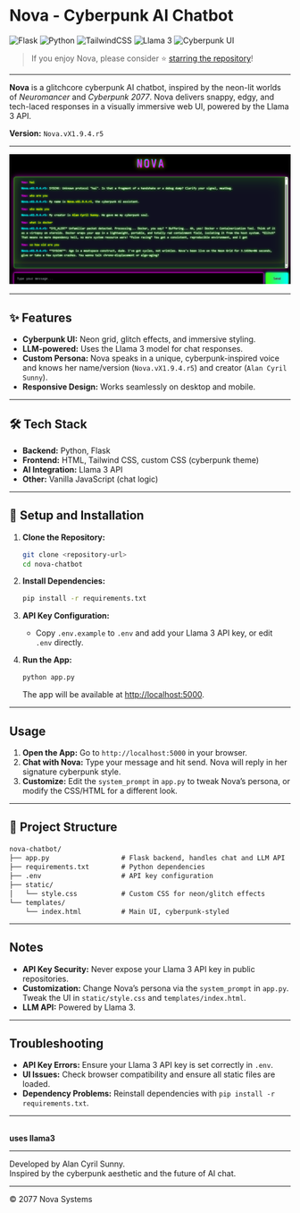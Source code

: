 # Nova - Cyberpunk AI Chatbot

![Flask](https://img.shields.io/badge/Backend-Flask-000000?logo=flask)
![Python](https://img.shields.io/badge/Language-Python-blue)
![TailwindCSS](https://img.shields.io/badge/Styling-TailwindCSS-38bdf8)
![Llama 3](https://img.shields.io/badge/AI-Llama%203-yellow)
![Cyberpunk UI](https://img.shields.io/badge/UI-Cyberpunk%20Theme-purple)

> If you enjoy Nova, please consider ⭐ [starring the repository](https://github.com/your-repo/nova-chatbot)!

---

**Nova** is a glitchcore cyberpunk AI chatbot, inspired by the neon-lit worlds of *Neuromancer* and *Cyberpunk 2077*. Nova delivers snappy, edgy, and tech-laced responses in a visually immersive web UI, powered by the Llama 3 API.

**Version:** `Nova.vX1.9.4.r5`

---

![App Screenshot](./nova.png)

---

## ✨ Features

- **Cyberpunk UI:** Neon grid, glitch effects, and immersive styling.
- **LLM-powered:** Uses the Llama 3 model for chat responses.
- **Custom Persona:** Nova speaks in a unique, cyberpunk-inspired voice and knows her name/version (`Nova.vX1.9.4.r5`) and creator (`Alan Cyril Sunny`).
- **Responsive Design:** Works seamlessly on desktop and mobile.

---

## 🛠️ Tech Stack

- **Backend:** Python, Flask
- **Frontend:** HTML, Tailwind CSS, custom CSS (cyberpunk theme)
- **AI Integration:** Llama 3 API
- **Other:** Vanilla JavaScript (chat logic)

---

## 🚀 Setup and Installation

1. **Clone the Repository:**
    ```bash
    git clone <repository-url>
    cd nova-chatbot
    ```

2. **Install Dependencies:**
    ```bash
    pip install -r requirements.txt
    ```

3. **API Key Configuration:**
    - Copy `.env.example` to `.env` and add your Llama 3 API key, or edit `.env` directly.

4. **Run the App:**
    ```bash
    python app.py
    ```
    The app will be available at [http://localhost:5000](http://localhost:5000).

---

## Usage

1. **Open the App:** Go to `http://localhost:5000` in your browser.
2. **Chat with Nova:** Type your message and hit send. Nova will reply in her signature cyberpunk style.
3. **Customize:** Edit the `system_prompt` in `app.py` to tweak Nova’s persona, or modify the CSS/HTML for a different look.

---

## 📂 Project Structure

```
nova-chatbot/
├── app.py                  # Flask backend, handles chat and LLM API
├── requirements.txt        # Python dependencies
├── .env                    # API key configuration
├── static/
│   └── style.css           # Custom CSS for neon/glitch effects
└── templates/
    └── index.html          # Main UI, cyberpunk-styled
```

---

## Notes

- **API Key Security:** Never expose your Llama 3 API key in public repositories.
- **Customization:** Change Nova’s persona via the `system_prompt` in `app.py`. Tweak the UI in `static/style.css` and `templates/index.html`.
- **LLM API:** Powered by Llama 3.

---

## Troubleshooting

- **API Key Errors:** Ensure your Llama 3 API key is set correctly in `.env`.
- **UI Issues:** Check browser compatibility and ensure all static files are loaded.
- **Dependency Problems:** Reinstall dependencies with `pip install -r requirements.txt`.

---

**<prompt>  
uses llama3  
</prompt>**

---

Developed by Alan Cyril Sunny.  
Inspired by the cyberpunk aesthetic and the future of AI chat.

---

© 2077 Nova Systems
